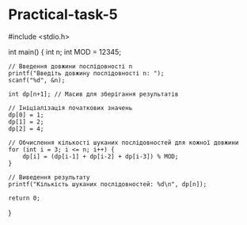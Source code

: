 # Practical-task-5
#include <stdio.h>

int main() {
    int n;
    int MOD = 12345;

    // Введення довжини послідовності n
    printf("Введіть довжину послідовності n: ");
    scanf("%d", &n);

    int dp[n+1]; // Масив для зберігання результатів

    // Ініціалізація початкових значень
    dp[0] = 1;
    dp[1] = 2;
    dp[2] = 4;

    // Обчислення кількості шуканих послідовностей для кожної довжини
    for (int i = 3; i <= n; i++) {
        dp[i] = (dp[i-1] + dp[i-2] + dp[i-3]) % MOD;
    }

    // Виведення результату
    printf("Кількість шуканих послідовностей: %d\n", dp[n]);

    return 0;
}

